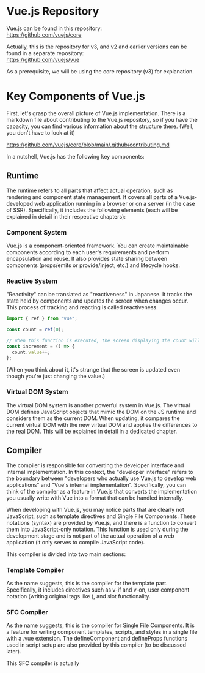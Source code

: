 # Vue.js Repository

Vue.js can be found in this repository:  
https://github.com/vuejs/core

Actually, this is the repository for v3, and v2 and earlier versions can be found in a separate repository:  
https://github.com/vuejs/vue

As a prerequisite, we will be using the core repository (v3) for explanation.

# Key Components of Vue.js

First, let's grasp the overall picture of Vue.js implementation. There is a markdown file about contributing to the Vue.js repository, so if you have the capacity, you can find various information about the structure there. (Well, you don't have to look at it)

https://github.com/vuejs/core/blob/main/.github/contributing.md

In a nutshell, Vue.js has the following key components:

## Runtime

The runtime refers to all parts that affect actual operation, such as rendering and component state management. It covers all parts of a Vue.js-developed web application running in a browser or on a server (in the case of SSR). Specifically, it includes the following elements (each will be explained in detail in their respective chapters):

### Component System

Vue.js is a component-oriented framework. You can create maintainable components according to each user's requirements and perform encapsulation and reuse. It also provides state sharing between components (props/emits or provide/inject, etc.) and lifecycle hooks.

### Reactive System

"Reactivity" can be translated as "reactiveness" in Japanese. It tracks the state held by components and updates the screen when changes occur. This process of tracking and reacting is called reactiveness.

```ts
import { ref } from "vue";

const count = ref(0);

// When this function is executed, the screen displaying the count will also be updated
const increment = () => {
  count.value++;
};
```

(When you think about it, it's strange that the screen is updated even though you're just changing the value.)

### Virtual DOM System

The virtual DOM system is another powerful system in Vue.js. The virtual DOM defines JavaScript objects that mimic the DOM on the JS runtime and considers them as the current DOM. When updating, it compares the current virtual DOM with the new virtual DOM and applies the differences to the real DOM. This will be explained in detail in a dedicated chapter.

## Compiler

The compiler is responsible for converting the developer interface and internal implementation. In this context, the "developer interface" refers to the boundary between "developers who actually use Vue.js to develop web applications" and "Vue's internal implementation". Specifically, you can think of the compiler as a feature in Vue.js that converts the implementation you usually write with Vue into a format that can be handled internally.

When developing with Vue.js, you may notice parts that are clearly not JavaScript, such as template directives and Single File Components. These notations (syntax) are provided by Vue.js, and there is a function to convert them into JavaScript-only notation. This function is used only during the development stage and is not part of the actual operation of a web application (it only serves to compile JavaScript code).

This compiler is divided into two main sections:

### Template Compiler

As the name suggests, this is the compiler for the template part. Specifically, it includes directives such as v-if and v-on, user component notation (writing original tags like <Counter />), and slot functionality.

### SFC Compiler

As the name suggests, this is the compiler for Single File Components. It is a feature for writing component templates, scripts, and styles in a single file with a .vue extension. The defineComponent and defineProps functions used in script setup are also provided by this compiler (to be discussed later).

This SFC compiler is actually
